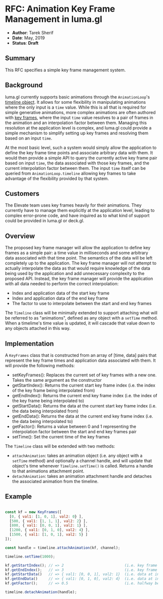 # RFC: Animation Key Frame Management in luma.gl

* **Author**: Tarek Sherif
* **Date**: May, 2019
* **Status**: **Draft**


## Summary

This RFC specifies a simple key frame management system.


## Background

luma.gl currently supports basic animations through the `AnimationLoop`'s [timeline object](animation-timeline-rfc.md). It allows for some flexibility in manipulating animations where the
only input is a `time` value. While this is all that is required for simple generative animations, more complex animations are often authored with [key frames](https://en.wikipedia.org/wiki/Key_frame),
where the input `time` value resolves to a pair of frames in the animation and an interpolation factor between them. Managing this resolution at the application level is complex,
and luma.gl could provide a simple mechanism to simplify setting up key frames and resolving them based on an input `time`.

At the most basic level, such a system would simply allow the application to define the key frame time points and associate arbitrary data with them. It would then provide a simple API to query the currently active key frame pair
based on input `time`, the data associated with those key frames, and the current interpolation factor between them. The input `time` itself can be queried from `AnimationLoop.timeline` allowing key frames to take advantage of the flexibility provided by that system.


## Customers

The Elevate team uses key frames heavily for their animations. They currently have to manage them explicitly at the application level, leading to complex error-prone code, and have inquired as
to what kind of support could be provided in luma.gl or deck.gl.


## Overview

The proposed key frame manager will allow the application to define key frames as a simple pair: a time value in milliseconds and some arbitrary data associated with that time point. The semantics of the data will be left
completely up to the application. The key frame manager will not attempt to actually interpolate the data as that would require knowledge of the data being used by the application and add unnecessary complexity to the proposed API. Instead, the key frame manager will provide the application with all data needed to perform the correct interpolation:
- Index and application data of the start key frame
- Index and application data of the end key frame
- The factor to use to interpolate between the start and end key frames


The `Timeline` class will be minimally extended to support attaching what will be referred to as "animations", defined as any object with a `setTime` method. When a timelime's time value is updated, it will cascade that value down to any objects attached in this way.

## Implementation

A `KeyFrames` class that is constructed from an array of [time, data] pairs that represent the key frame times and application data associated with them. It will provide the following methods:
- setKeyFrames(): Replaces the current set of key frames with a new one. Takes the same argument as the constructor
- getStartIndex(): Returns the current start key frame index (i.e. the index of the key frame being interpolated from)
- getEndIndex(): Returns the current end key frame index (i.e. the index of the key frame being interpolated to)
- getStartData(): Returns the data at the current start key frame index (i.e. the data being interpolated from)
- getEndData(): Returns the data at the current end key frame index (i.e. the data being interpolated to)
- getFactor(): Returns a value between 0 and 1 representing the interpolation factor between the start and end key frames pair
- setTime(): Set the current time of the key frames

The `Timeline` class will be extended with two methods:
- `attachAnimation`: takes an animation object (i.e. any object with a `setTime` method) and optionally a channel handle, and will update that object's time whenever `Timeline.setTime()` is called. Returns a handle to that animations attachment point.
- `detachAnimation`: takes an animation attachment handle and detaches the associated animation from the timeline.


## Example

```js

const kf = new KeyFrames([
  [0, { val1: [1, 0, 1], val2: 0} ],
  [500, { val1: [1, 1, 1], val2: 2} ],
  [800, { val1: [0, 0, 1], val2: 1} ],
  [1200, { val1: [0, 1, 0], val2: 4} ],
  [1500, { val1: [1, 0, 1], val2: 5} ]
]);

const handle = timeline.attachAnimation(kf, channel);

timeline.setTime(1000);

kf.getStartIndex(); // => 2                            (i.e. key frame at time=800)
kf.getEndIndex();   // => 3                            (i.e. key frame at time=1200)
kf.getStartData()   // => { val1: [0, 0, 1], val2: 1}  (i.e. data at index 2)
kf.getEndData()     // => { val1: [0, 1, 0], val2: 4}  (i.e. data at index 3)
kf.getFactor();     // => 0.5                          (i.e. halfway between 800 and 1200)

timeline.detachAnimation(handle);
```
